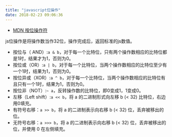 ```yaml
---
title: "javascript位操作"
date: 2018-02-23 09:06:36
---
```


- [MDN 按位操作符](https://developer.mozilla.org/zh-CN/docs/Web/JavaScript/Reference/Operators/Bitwise_Operators)


js位操作是将操作数当作32位，操作完成后，返回标准的js数值。

- 按位与（ AND）:`a & b`，对于每一个比特位，只有两个操作数相应的比特位都是1时，结果才为1，否则为0。
- 按位或（OR）:`a | b`，对于每一个比特位，当两个操作数相应的比特位至少有一个1时，结果为1，否则为0。
- 按位异或（XOR）:`a ^ b`，对于每一个比特位，当两个操作数相应的比特位有且只有一个1时，结果为1，否则为0。
- 按位非（NOT）:`~ a`，反转操作数的比特位，即0变成1，1变成0。
- 左移（Left shift）:`a << b`，将 a 的二进制形式向左移 b (< 32) 比特位，右边用0填充。
- 有符号右移：`a >> b`，将 a 的二进制表示向右移 b (< 32) 位，丢弃被移出的位。
- 无符号右移：`a >>> b`，将 a 的二进制表示向右移 b (< 32) 位，丢弃被移出的位，并使用 0 在左侧填充。
